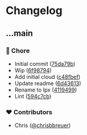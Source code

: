 # Changelog


## ...main


### 🏡 Chore

- Initial commit ([75da79b](https://github.com/stacksjs/localtunnels/commit/75da79b))
- Wip ([6f98794](https://github.com/stacksjs/localtunnels/commit/6f98794))
- Add initial cloud ([c48fbef](https://github.com/stacksjs/localtunnels/commit/c48fbef))
- Update readme ([6d43613](https://github.com/stacksjs/localtunnels/commit/6d43613))
- Rename to lpx ([4119499](https://github.com/stacksjs/localtunnels/commit/4119499))
- Lint ([594c7cb](https://github.com/stacksjs/localtunnels/commit/594c7cb))

### ❤️ Contributors

- Chris ([@chrisbbreuer](http://github.com/chrisbbreuer))

